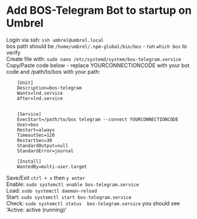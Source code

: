 
# Add BOS-Telegram Bot to startup on Umbrel  

Login via ssh: `ssh umbrel@umbrel.local`  
bos path should be `/home/umbrel/.npm-global/bin/bos` - run `which bos` to verify  
Create file with: `sudo nano /etc/systemd/system/bos-telegram.service`  
Copy/Paste code below - replace YOURCONNECTIONCODE with your bot code and /path/to/bos with your path:
```
    [Unit]
    Description=bos-telegram
    Wants=lnd.service
    After=lnd.service


    [Service] 
    ExecStart=/path/to/bos telegram --connect YOURCONNECTIONCODE
    User=bos
    Restart=always
    TimeoutSec=120
    RestartSec=30
    StandardOutput=null
    StandardError=journal

    [Install]
    WantedBy=multi-user.target
```
Save/Exit `ctrl + x` then `y enter`  
Enable: `sudo systemctl enable bos-telegram.service`  
Load: `sudo systemctl daemon-reload`  
Start: `sudo systemctl start bos-telegram.service`  
Check: `sudo systemctl status  bos-telegram.service` you should see 'Active: active (running)'

